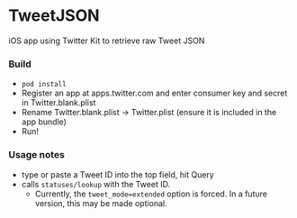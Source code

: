 # TweetJSON

iOS app using Twitter Kit to retrieve raw Tweet JSON

### Build

- `pod install`
- Register an app at apps.twitter.com and enter consumer key and secret in Twitter.blank.plist
- Rename Twitter.blank.plist -> Twitter.plist (ensure it is included in the app bundle)
- Run!

### Usage notes

- type or paste a Tweet ID into the top field, hit Query
- calls `statuses/lookup` with the Tweet ID. 
  - Currently, the `tweet_mode=extended` option is forced. In a future version, this may be made optional.
